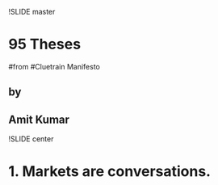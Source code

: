 !SLIDE master
# 95 Theses 
#from
#Cluetrain Manifesto

## by
## Amit Kumar

!SLIDE center
# 1. Markets are conversations.
